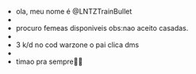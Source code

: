 -  ola, meu nome é @LNTZTrainBullet
-  
- procuro femeas disponiveis obs:nao aceito casadas.
- 
- 3 k/d no cod warzone o pai clica  dms
- 
- timao pra sempre🦅🦅

<!---
LNTZTrainBullet/LNTZTrainBullet is a ✨ special ✨ repository because its `README.md` (this file) appears on your GitHub profile.
You can click the Preview link to take a look at your changes.
--->
